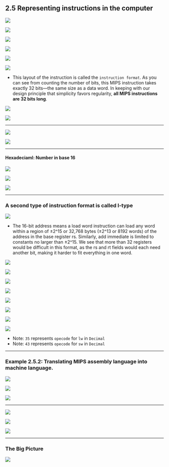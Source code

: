 ## 2.5 Representing instructions in the computer

![](img/2020-09-17-14-14-39.png)

![](img/2020-09-17-14-16-03.png)

![](img/2020-09-17-14-17-31.png)

![](img/2020-09-17-14-19-37.png)

![](img/2020-09-17-14-21-48.png)

![](img/2020-09-17-14-23-29.png)


- This layout of the instruction is called the `instruction format`. As you can see from counting 
  the number of bits, this MIPS instruction takes exactly 32 bits—the same size as a data word. In 
  keeping with our design principle that simplicity favors regularity, 
  **all MIPS instructions are 32 bits long**.

![](img/2020-09-17-14-30-27.png)

![](img/2020-09-17-14-57-22.png)

---

![](img/2020-09-17-14-33-37.png)

![](img/2020-09-17-14-39-11.png)

---

#### Hexadeciaml: Number in base 16

![](img/2020-09-17-14-42-14.png)

![](img/2020-09-17-14-45-17.png)

![](img/2020-09-17-14-46-49.png)


---

### A second type of instruction format is called I-type

![](img/2020-09-17-15-00-19.png)

- The 16-bit address means a load word instruction can load any word within a region of ±2^15 or 
  32,768 bytes (±2^13 or 8192 words) of the address in the base register rs. Similarly, add 
  immediate is limited to constants no larger than ±2^15. We see that more than 32 registers would 
  be difficult in this format, as the rs and rt fields would each need another bit, making it harder 
  to fit everything in one word.


![](img/2020-09-17-16-04-18.png)



![](img/2020-09-17-16-05-39.png)

![](img/2020-09-17-16-06-18.png)

![](img/2020-09-17-16-08-06.png)

![](img/2020-09-17-17-40-00.png)

![](img/2020-09-17-17-53-03.png)

![](img/2020-09-17-18-05-02.png)

![](img/2020-09-17-18-14-02.png)

- Note: `35` represents `opecode` for `lw` in `Decimal` 
- Note: `43` represents `opecode` for `sw` in `Decimal` 

---

### Example 2.5.2: Translating MIPS assembly language into machine language.

![](img/2020-09-17-18-45-35.png)

![](img/2020-09-17-18-51-58.png)

![](img/2020-09-17-19-27-32.png)

---

![](img/2020-09-17-19-35-10.png)

![](img/2020-09-17-19-35-52.png)

![](img/2020-09-17-19-41-34.png)

---


### The Big Picture

![](img/2020-09-17-19-44-49.png)



